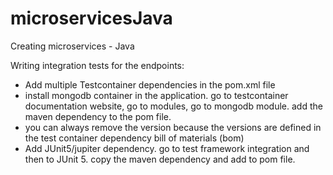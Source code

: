 # microservicesJava
Creating microservices - Java

Writing integration tests for the endpoints:
  - Add multiple Testcontainer dependencies in the pom.xml file
  - install mongodb container in the application. go to testcontainer documentation website, go to modules, go to mongodb module. add the maven dependency to the pom file.
  - you can always remove the version because the versions are defined in the test container dependency bill of materials (bom)
  - Add JUnit5/jupiter dependency. go to test framework integration and then to JUnit 5. copy the maven dependency and add to pom file.
